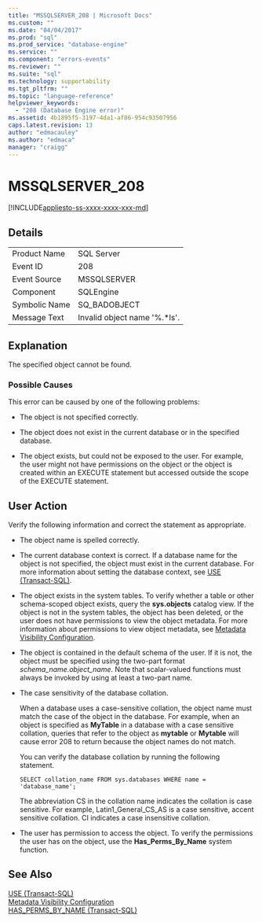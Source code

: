 ```yaml
---
title: "MSSQLSERVER_208 | Microsoft Docs"
ms.custom: ""
ms.date: "04/04/2017"
ms.prod: "sql"
ms.prod_service: "database-engine"
ms.service: ""
ms.component: "errors-events"
ms.reviewer: ""
ms.suite: "sql"
ms.technology: supportability
ms.tgt_pltfrm: ""
ms.topic: "language-reference"
helpviewer_keywords: 
  - "208 (Database Engine error)"
ms.assetid: 4b1895f5-3197-4da1-af86-954c93507956
caps.latest.revision: 13
author: "edmacauley"
ms.author: "edmaca"
manager: "craigg"
---
```

# MSSQLSERVER_208
[!INCLUDE[appliesto-ss-xxxx-xxxx-xxx-md](../../includes/appliesto-ss-xxxx-xxxx-xxx-md.md)]
  
## Details  
  
|||  
|-|-|  
|Product Name|SQL Server|  
|Event ID|208|  
|Event Source|MSSQLSERVER|  
|Component|SQLEngine|  
|Symbolic Name|SQ_BADOBJECT|  
|Message Text|Invalid object name '%.*ls'.|  
  
## Explanation  
The specified object cannot be found.  
  
### Possible Causes  
This error can be caused by one of the following problems:  
  
-   The object is not specified correctly.  
  
-   The object does not exist in the current database or in the specified database.  
  
-   The object exists, but could not be exposed to the user. For example, the user might not have permissions on the object or the object is created within an EXECUTE statement but accessed outside the scope of the EXECUTE statement.  
  
## User Action  
Verify the following information and correct the statement as appropriate.  
  
-   The object name is spelled correctly.  
  
-   The current database context is correct. If a database name for the object is not specified, the object must exist in the current database. For more information about setting the database context, see [USE &#40;Transact-SQL&#41;](~/t-sql/language-elements/use-transact-sql.md).  
  
-   The object exists in the system tables. To verify whether a table or other schema-scoped object exists, query the **sys.objects** catalog view. If the object is not in the system tables, the object has been deleted, or the user does not have permissions to view the object metadata. For more information about permissions to view object metadata, see [Metadata Visibility Configuration](~/relational-databases/security/metadata-visibility-configuration.md).  
  
-   The object is contained in the default schema of the user. If it is not, the object must be specified using the two-part format *schema_name.object_name*. Note that scalar-valued functions must always be invoked by using at least a two-part name.  
  
-   The case sensitivity of the database collation.  
  
    When a database uses a case-sensitive collation, the object name must match the case of the object in the database. For example, when an object is specified as **MyTable** in a database with a case sensitive collation, queries that refer to the object as **mytable** or **Mytable** will cause error 208 to return because the object names do not match.  
  
    You can verify the database collation by running the following statement.  
  
    ```  
    SELECT collation_name FROM sys.databases WHERE name = 'database_name';  
    ```  
  
    The abbreviation CS in the collation name indicates the collation is case sensitive. For example, Latin1_General_CS_AS is a case sensitive, accent sensitive collation. CI indicates a case insensitive collation.  
  
-   The user has permission to access the object. To verify the permissions the user has on the object, use the **Has_Perms_By_Name** system function.  
  
## See Also  
[USE &#40;Transact-SQL&#41;](~/t-sql/language-elements/use-transact-sql.md)  
[Metadata Visibility Configuration](~/relational-databases/security/metadata-visibility-configuration.md)  
[HAS_PERMS_BY_NAME &#40;Transact-SQL&#41;](~/t-sql/functions/has-perms-by-name-transact-sql.md)  
  
